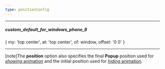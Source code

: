 ```yaml
---
type: positionConfig
---
```

---
##### custom_default_for_windows_phone_8
{ my: 'top center', at: 'top center', of: window, offset: '0 0' }

---
[note]The **position** option also specifies the final **Popup** position used for [*showing* animation](/api-reference/10%20UI%20Widgets/dxOverlay/1%20Configuration/animation/show.md '/Documentation/ApiReference/UI_Widgets/dxPopup/Configuration/animation/#show') and the initial position used for [*hiding* animation](/api-reference/10%20UI%20Widgets/dxOverlay/1%20Configuration/animation/hide.md '/Documentation/ApiReference/UI_Widgets/dxPopup/Configuration/animation/#hide').